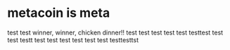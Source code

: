 # metacoin is meta

test
test
winner, winner, chicken dinner!!
test
test
test
test
test
testtest
test
test
testt
test
test
test
test
test
test
testtesttst
